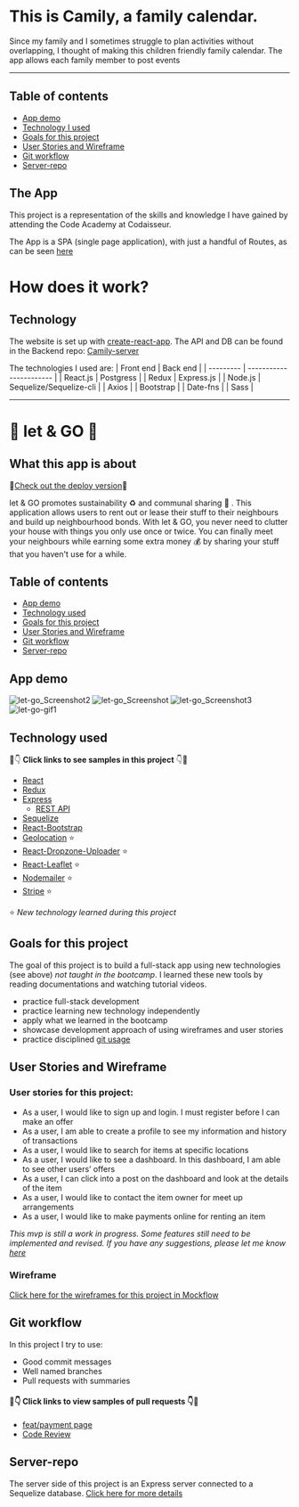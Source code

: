 # This is Camily, a family calendar.

Since my family and I sometimes struggle to plan activities without overlapping, I thought of making this children friendly family calendar.
The app allows each family member to post events

<hr />

## Table of contents

- [App demo](#The-App)
- [Technology I used](#technology)
- [Goals for this project](#goals-for-this-project)
- [User Stories and Wireframe](#user-stories-and-wireframe)
- [Git workflow](#git-workflow)
- [Server-repo](#server-repo)

## The App

This project is a representation of the skills and knowledge I have gained by attending the Code Academy at Codaisseur.

The App is a SPA (single page application), with just a handful of Routes, as can be seen [here](https://github.com/renehasert/camily-client/blob/master/src/App.js)

# How does it work?

## Technology

The website is set up with [create-react-app](https://www.npmjs.com/package/create-react-app).
The API and DB can be found in the Backend repo: [Camily-server](https://github.com/renehasert/camily-server)

The technologies I used are:
| Front end | Back end |
| --------- | ----------------------- |
| React.js | Postgress |
| Redux | Express.js |
| Node.js | Sequelize/Sequelize-cli |
| Axios |
| Bootstrap |
| Date-fns |
| Sass |

<hr />

# :house_with_garden: let & GO :house_with_garden:

## What this app is about

:wave:[Check out the deploy version](https://let-and-go.netlify.com/):wave:

let & GO promotes sustainability :recycle: and communal sharing :couple: . This application allows users to rent out or lease their stuff to their neighbours and build up neighbourhood bonds. With let & GO, you never need to clutter your house with things you only use once or twice. You can finally meet your neighbours while earning some extra money :moneybag: by sharing your stuff that you haven't use for a while.

## Table of contents

- [App demo](#App-demo)
- [Technology used](#technology-used)
- [Goals for this project](#goals-for-this-project)
- [User Stories and Wireframe](#user-stories-and-wireframe)
- [Git workflow](#git-workflow)
- [Server-repo](#server-repo)

## App demo

![let-go_Screenshot2](https://user-images.githubusercontent.com/48523895/77710430-3ddc1100-6fce-11ea-9dc3-f8462d935d61.png)
![let-go_Screenshot](https://user-images.githubusercontent.com/48523895/77710385-1f761580-6fce-11ea-9313-3ad89e46bb14.png)
![let-go_Screenshot3](https://user-images.githubusercontent.com/48523895/77710605-cce92900-6fce-11ea-80b4-62d6073d69d2.png)
![let-go-gif1](https://github.com/NicoleKuong/let-GO-client/blob/master/src/assets/lego-gif-1.gif)

## Technology used

:eyes::point_down: **Click links to see samples in this project** :point_down::eyes:

- [React](https://github.com/NicoleKuong/let-GO-client/blob/master/src/App.js)
- [Redux](https://github.com/NicoleKuong/let-GO-client/tree/master/src/actions)
- [Express](https://github.com/NicoleKuong/let-Go-server/blob/master/index.js)
  - [REST API](https://github.com/NicoleKuong/let-Go-server/blob/master/item/router.js)
- [Sequelize](https://github.com/NicoleKuong/let-Go-server/blob/master/user/model.js)
- [React-Bootstrap](https://github.com/sssgordon/project-outcry-client/blob/master/src/components/DetailsForm/DetailsForm.js)
- [Geolocation](https://github.com/NicoleKuong/let-GO-client/blob/master/src/components/SignUp/SignUpContainer.js) :star:
- [React-Dropzone-Uploader](https://github.com/NicoleKuong/let-GO-client/blob/master/src/components/ImageUpload/ImageUploadContainer.js) :star:
- [React-Leaflet](https://github.com/NicoleKuong/let-GO-client/blob/master/src/components/ItemDetails/ItemDetails.js) :star:
- [Nodemailer](https://github.com/NicoleKuong/let-Go-server/blob/master/email/router.js) :star:
- [Stripe](https://github.com/NicoleKuong/let-Go-server/blob/master/payment/router.js) :star:

:star: _New technology learned during this project_

## Goals for this project

The goal of this project is to build a full-stack app using new technologies (see above) _not taught in the bootcamp_. I learned these new tools by reading documentations and watching tutorial videos.

- practice full-stack development
- practice learning new technology independently
- apply what we learned in the bootcamp
- showcase development approach of using wireframes and user stories
- practice disciplined [git usage](#git-workflow)

## User Stories and Wireframe

### User stories for this project:

- As a user, I would like to sign up and login. I must register before I can make an offer
- As a user, I am able to create a profile to see my information and history of transactions
- As a user, I would like to search for items at specific locations
- As a user, I would like to see a dashboard. In this dashboard, I am able to see other users’ offers
- As a user, I can click into a post on the dashboard and look at the details of the item
- As a user, I would like to contact the item owner for meet up arrangements
- As a user, I would like to make payments online for renting an item

_This mvp is still a work in progress. Some features still need to be implemented and revised. If you have any suggestions, please let me know [here](https://www.linkedin.com/in/nicole-kuong/)_

### Wireframe

[Click here for the wireframes for this project in Mockflow](https://wireframepro.mockflow.com/editor.jsp?editor=off&perm=Owner&projectid=M942ed8396a84abfa15da1942fd72dc921583161154742&publicid=7653f18c4b5246a193328bc3cac7ca79#/page/550f39dc6adb49fc87e2187b51296e30)

## Git workflow

In this project I try to use:

- Good commit messages
- Well named branches
- Pull requests with summaries

#### 👀👇 Click links to view samples of pull requests 👇👀

- [feat/payment page](https://github.com/NicoleKuong/let-GO-client/pull/9)
- [Code Review](https://github.com/NicoleKuong/let-GO-client/pull/8)

## Server-repo

The server side of this project is an Express server connected to a Sequelize database. [Click here for more details](https://github.com/NicoleKuong/let-Go-server)

